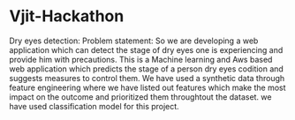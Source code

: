# Vjit-Hackathon
Dry eyes detection:
Problem statement: So we are developing a web application which can detect the stage of dry eyes one is experiencing and provide him with precautions.
This is a Machine learning and Aws based web application which predicts the stage of a person dry eyes codition and suggests measures to control them.
We have used a synthetic data through feature engineering where we have listed out features which make the most impact on the outcome and prioritized them throughtout the dataset.
we have used classification model for this project.
